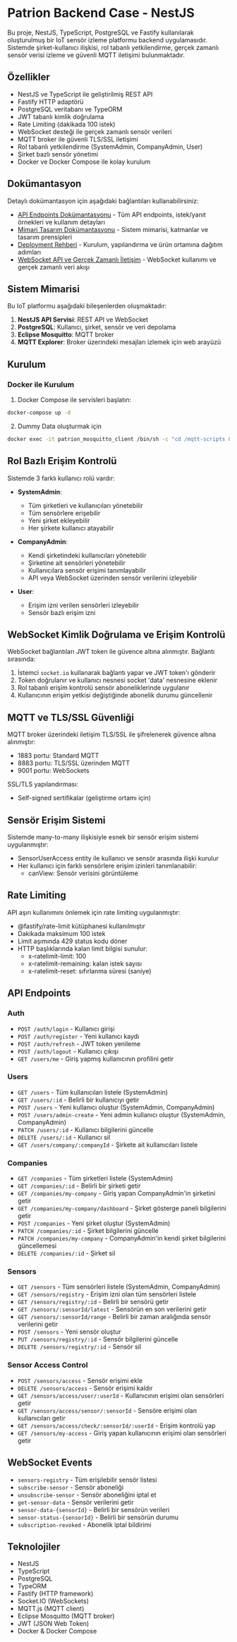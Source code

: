 # Patrion Backend Case - NestJS

Bu proje, NestJS, TypeScript, PostgreSQL ve Fastify kullanılarak oluşturulmuş bir IoT sensör izleme platformu backend uygulamasıdır. Sistemde şirket-kullanıcı ilişkisi, rol tabanlı yetkilendirme, gerçek zamanlı sensör verisi izleme ve güvenli MQTT iletişimi bulunmaktadır.

## Özellikler

- NestJS ve TypeScript ile geliştirilmiş REST API
- Fastify HTTP adaptörü
- PostgreSQL veritabanı ve TypeORM
- JWT tabanlı kimlik doğrulama
- Rate Limiting (dakikada 100 istek)
- WebSocket desteği ile gerçek zamanlı sensör verileri
- MQTT broker ile güvenli TLS/SSL iletişimi
- Rol tabanlı yetkilendirme (SystemAdmin, CompanyAdmin, User)
- Şirket bazlı sensör yönetimi
- Docker ve Docker Compose ile kolay kurulum

## Dokümantasyon

Detaylı dokümantasyon için aşağıdaki bağlantıları kullanabilirsiniz:

- [API Endpoints Dokümantasyonu](docs/API.md) - Tüm API endpoints, istek/yanıt örnekleri ve kullanım detayları
- [Mimari Tasarım Dokümantasyonu](docs/ARCHITECTURE.md) - Sistem mimarisi, katmanlar ve tasarım prensipleri
- [Deployment Rehberi](docs/DEPLOYMENT.md) - Kurulum, yapılandırma ve ürün ortamına dağıtım adımları 
- [WebSocket API ve Gerçek Zamanlı İletişim](docs/WEBSOCKET.md) - WebSocket kullanımı ve gerçek zamanlı veri akışı

## Sistem Mimarisi

Bu IoT platformu aşağıdaki bileşenlerden oluşmaktadır:

1. **NestJS API Servisi**: REST API ve WebSocket
2. **PostgreSQL**: Kullanıcı, şirket, sensör ve veri depolama 
3. **Eclipse Mosquitto**: MQTT broker 
4. **MQTT Explorer**: Broker üzerindeki mesajları izlemek için web arayüzü

## Kurulum

### Docker ile Kurulum

1. Docker Compose ile servisleri başlatın:

```bash
docker-compose up -d
```
2. Dummy Data oluşturmak için 

```bash
docker exec -it patrion_mosquitto_client /bin/sh -c "cd /mqtt-scripts && chmod +x simulate-sensor.sh && sh simulate-sensor.sh"
```

## Rol Bazlı Erişim Kontrolü

Sistemde 3 farklı kullanıcı rolü vardır:

- **SystemAdmin**: 
  - Tüm şirketleri ve kullanıcıları yönetebilir
  - Tüm sensörlere erişebilir
  - Yeni şirket ekleyebilir
  - Her şirkete kullanıcı atayabilir

- **CompanyAdmin**: 
  - Kendi şirketindeki kullanıcıları yönetebilir
  - Şirketine ait sensörleri yönetebilir
  - Kullanıcılara sensör erişimi tanımlayabilir
  - API veya WebSocket üzerinden sensör verilerini izleyebilir

- **User**: 
  - Erişim izni verilen sensörleri izleyebilir
  - Sensör bazlı erişim izni

## WebSocket Kimlik Doğrulama ve Erişim Kontrolü

WebSocket bağlantıları JWT token ile güvence altına alınmıştır. Bağlantı sırasında:

1. İstemci `socket.io` kullanarak bağlantı yapar ve JWT token'ı gönderir
2. Token doğrulanır ve kullanıcı nesnesi socket 'data' nesnesine eklenir
3. Rol tabanlı erişim kontrolü sensör aboneliklerinde uygulanır
4. Kullanıcının erişim yetkisi değiştiğinde abonelik durumu güncellenir

## MQTT ve TLS/SSL Güvenliği

MQTT broker üzerindeki iletişim TLS/SSL ile şifrelenerek güvence altına alınmıştır:

- 1883 portu: Standard MQTT
- 8883 portu: TLS/SSL üzerinden MQTT 
- 9001 portu: WebSockets 

SSL/TLS yapılandırması:
- Self-signed sertifikalar (geliştirme ortamı için)

## Sensör Erişim Sistemi

Sistemde many-to-many ilişkisiyle esnek bir sensör erişim sistemi uygulanmıştır:

- SensorUserAccess entity ile kullanıcı ve sensör arasında ilişki kurulur
- Her kullanıcı için farklı sensörlere erişim izinleri tanımlanabilir:
  - canView: Sensör verisini görüntüleme


## Rate Limiting

API aşırı kullanımını önlemek için rate limiting uygulanmıştır:

- @fastify/rate-limit kütüphanesi kullanılmıştır
- Dakikada maksimum 100 istek
- Limit aşımında 429 status kodu döner
- HTTP başlıklarında kalan limit bilgisi sunulur:
  - x-ratelimit-limit: 100
  - x-ratelimit-remaining: kalan istek sayısı
  - x-ratelimit-reset: sıfırlanma süresi (saniye)

## API Endpoints

### Auth

- `POST /auth/login` - Kullanıcı girişi
- `POST /auth/register` - Yeni kullanıcı kaydı
- `POST /auth/refresh` - JWT token yenileme
- `POST /auth/logout` - Kullanıcı çıkışı
- `GET /users/me` - Giriş yapmış kullanıcının profilini getir

### Users

- `GET /users` - Tüm kullanıcıları listele (SystemAdmin)
- `GET /users/:id` - Belirli bir kullanıcıyı getir
- `POST /users` - Yeni kullanıcı oluştur (SystemAdmin, CompanyAdmin)
- `POST /users/admin-create` - Yeni admin kullanıcı oluştur (SystemAdmin, CompanyAdmin)
- `PATCH /users/:id` - Kullanıcı bilgilerini güncelle
- `DELETE /users/:id` - Kullanıcı sil
- `GET /users/company/:companyId` - Şirkete ait kullanıcıları listele

### Companies

- `GET /companies` - Tüm şirketleri listele (SystemAdmin)
- `GET /companies/:id` - Belirli bir şirketi getir
- `GET /companies/my-company` - Giriş yapan CompanyAdmin'in şirketini getir
- `GET /companies/my-company/dashboard` - Şirket gösterge paneli bilgilerini getir
- `POST /companies` - Yeni şirket oluştur (SystemAdmin)
- `PATCH /companies/:id` - Şirket bilgilerini güncelle
- `PATCH /companies/my-company` - CompanyAdmin'in kendi şirket bilgilerini güncellemesi
- `DELETE /companies/:id` - Şirket sil

### Sensors

- `GET /sensors` - Tüm sensörleri listele (SystemAdmin, CompanyAdmin)
- `GET /sensors/registry` - Erişim izni olan tüm sensörleri listele
- `GET /sensors/registry/:id` - Belirli bir sensörü getir
- `GET /sensors/:sensorId/latest` - Sensörün en son verilerini getir
- `GET /sensors/:sensorId/range` - Belirli bir zaman aralığında sensör verilerini getir
- `POST /sensors` - Yeni sensör oluştur
- `PUT /sensors/registry/:id` - Sensör bilgilerini güncelle
- `DELETE /sensors/registry/:id` - Sensör sil

### Sensor Access Control

- `POST /sensors/access` - Sensör erişimi ekle
- `DELETE /sensors/access` - Sensör erişimi kaldır
- `GET /sensors/access/user/:userId` - Kullanıcının erişimi olan sensörleri getir
- `GET /sensors/access/sensor/:sensorId` - Sensöre erişimi olan kullanıcıları getir
- `GET /sensors/access/check/:sensorId/:userId` - Erişim kontrolü yap
- `GET /sensors/my-access` - Giriş yapan kullanıcının erişimi olan sensörleri getir

## WebSocket Events

- `sensors-registry` - Tüm erişilebilir sensör listesi
- `subscribe-sensor` - Sensör aboneliği
- `unsubscribe-sensor` - Sensör aboneliğini iptal et
- `get-sensor-data` - Sensör verilerini getir
- `sensor-data-{sensorId}` - Belirli bir sensörün verileri
- `sensor-status-{sensorId}` - Belirli bir sensörün durumu
- `subscription-revoked` - Abonelik iptal bildirimi

## Teknolojiler

- NestJS
- TypeScript
- PostgreSQL
- TypeORM
- Fastify (HTTP framework)
- Socket.IO (WebSockets)
- MQTT.js (MQTT client)
- Eclipse Mosquitto (MQTT broker)
- JWT (JSON Web Token)
- Docker & Docker Compose
